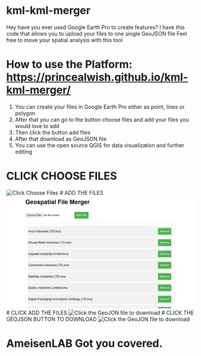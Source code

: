 # kml-kml-merger
Hey 
have you ever used Google Earth Pro to create features?
I have this code that allows you to upload your files to one single GeoJSON file
Feel free to move your spatial analysis with this tool

# How to use the Platform: https://princealwish.github.io/kml-kml-merger/ 
1. You can create your files in Google Earth Pro either as point, lines or polygon
2. After that you can go to the button choose files and add your files you would love to add
3. Then click the button add files
4. After that download as GeoJSON file
5. You can use the open source QGIS for data visualization and further editing

# CLICK CHOOSE FILES
<img width="709" alt="Click Choose Files" src="https://github.com/user-attachments/assets/8c764da7-ed8b-4d6b-80c9-2d5e9028f612" />
# ADD THE FILES
<img width="739" alt="Click the GeoJON file to download" src="https://github.com/PrinceAlwish/kml-kml-merger/blob/main/Click%20the%20add%20files%20.png" />
# CLICK ADD THE FILES
<img width="739" alt="Click the GeoJON file to download" src="https://github.com/PrinceAlwish/kml-kml-merger/commit/f4b2ad27ed8c3bad0ad0e4832d9b9c85d583d1b1" />
# CLICK THE GEOJSON BUTTON TO DOWNLOAD
<img width="739" alt="Click the GeoJON file to download" src="https://github.com/PrinceAlwish/kml-kml-merger/commit/f4b2ad27ed8c3bad0ad0e4832d9b9c85d583d1b1" />

# AmeisenLAB Got you covered. 
